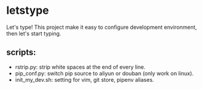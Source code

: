 # letstype
Let's type! This project make it easy to configure development environment, then let's start typing.


## scripts:
- rstrip.py: strip white spaces at the end of every line.
- pip_conf.py: switch pip source to aliyun or douban (only work on linux).
- init_my_dev.sh: setting for vim, git store, pipenv aliases.
